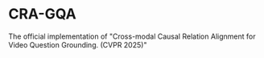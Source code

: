 # CRA-GQA
The official implementation of "Cross-modal Causal Relation Alignment for Video Question Grounding. (CVPR 2025)"
